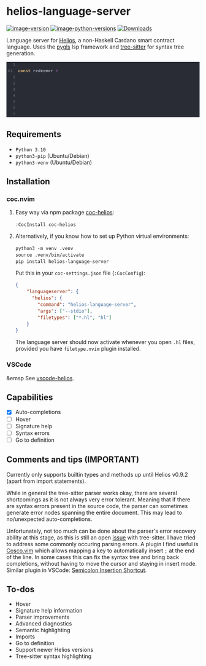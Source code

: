 # helios-language-server

[![image-version](https://img.shields.io/pypi/v/helios-language-server.svg)](https://python.org/pypi/helios-language-server)
[![image-python-versions](https://img.shields.io/badge/python=3.10-blue)](https://python.org/pypi/helios-language-server)
[![Downloads](https://static.pepy.tech/personalized-badge/helios-language-server?period=total&units=international_system&left_color=black&right_color=orange&left_text=Downloads)](https://pepy.tech/project/helios-language-server)

Language server for <a href="https://github.com/Hyperion-BT/Helios">Helios</a>, a non-Haskell Cardano smart contract language.
Uses the <a href="https://github.com/openlawlibrary/pygls">pygls</a> lsp framework and <a href="https://github.com/tree-sitter/tree-sitter">tree-sitter</a> for syntax tree generation.

![auto-complete](./img/auto-complete.gif)

## Requirements

* `Python 3.10`
* `python3-pip` (Ubuntu/Debian)
* `python3-venv` (Ubuntu/Debian)


## Installation

### coc.nvim
1. Easy way via npm package <a href="https://github.com/et9797/coc-helios">coc-helios</a>:

    `:CocInstall coc-helios`

2. Alternatively, if you know how to set up Python virtual environments:

    `python3 -m venv .venv` <br>
    `source .venv/bin/activate` <br>
    `pip install helios-language-server`
    
    Put this in your `coc-settings.json` file (`:CocConfig`):
    
    ```json
    {
        "languageserver": {
          "helios": {
            "command": "helios-language-server",
            "args": ["--stdio"],
            "filetypes": ["*.hl", "hl"]
        }
    }
    ```
    The language server should now activate whenever you open `.hl` files, provided you have `filetype.nvim` plugin installed. 

### VSCode

&emsp See <a href="https://github.com/Et9797/vscode-helios">vscode-helios</a>.

## Capabilities
- [x] Auto-completions
- [ ] Hover
- [ ] Signature help
- [ ] Syntax errors
- [ ] Go to definition

## Comments and tips (**IMPORTANT**)
Currently only supports builtin types and methods up until Helios v0.9.2 (apart from import statements).

While in general the tree-sitter parser works okay, there are several shortcomings as it is not always very error tolerant. 
Meaning that if there are syntax errors present in the source code, the parser can sometimes generate error nodes spanning the entire document. 
This may lead to no/unexpected auto-completions.

Unfortunately, not too much can be done about the parser's error recovery ability at this stage, as this is still an open <a href="https://github.com/tree-sitter/tree-sitter/issues/1870#issuecomment-1248659929">issue</a> with tree-sitter. 
I have tried to address some commonly occuring parsing errors. A plugin I find useful is <a href="https://github.com/lfilho/cosco.vim">Cosco.vim</a> which allows mapping a key to automatically insert `;` at the end of the line. 
In some cases this can fix the syntax tree and bring back completions, without having to move the cursor and staying in insert mode.
Similar plugin in VSCode: <a href="https://marketplace.visualstudio.com/items?itemName=chrisvltn.vs-code-semicolon-insertion">Semicolon Insertion Shortcut</a>.

## To-dos
- Hover
- Signature help information
- Parser improvements
- Advanced diagnostics
- Semantic highlighting
- Imports
- Go to definition
- Support newer Helios versions
- Tree-sitter syntax highlighting

